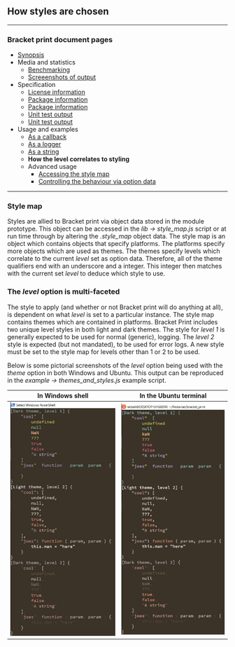 ## How styles are chosen
---
### Bracket print document pages
* [Synopsis](https://github.com/restarian/bracket_print/blob/master/docs/synopsis.md)
* Media and statistics
  * [Benchmarking](https://github.com/restarian/bracket_print/blob/master/docs/media_and_statistics/benchmarking.md)
  * [Screeenshots of output](https://github.com/restarian/bracket_print/blob/master/docs/media_and_statistics/screeenshots_of_output.md)
* Specification
  * [License information](https://github.com/restarian/bracket_print/blob/master/docs/specification/license_information.md)
  * [Package information](https://github.com/restarian/bracket_print/blob/master/docs/specification/package_information.md)
  * [Package information](https://github.com/restarian/bracket_print/blob/master/docs/specification/package_information.md)
  * [Unit test output](https://github.com/restarian/bracket_print/blob/master/docs/specification/unit_test_output.md)
  * [Unit test output](https://github.com/restarian/bracket_print/blob/master/docs/specification/unit_test_output.md)
* Usage and examples
  * [As a callback](https://github.com/restarian/bracket_print/blob/master/docs/usage_and_examples/as_a_callback.md)
  * [As a logger](https://github.com/restarian/bracket_print/blob/master/docs/usage_and_examples/as_a_logger.md)
  * [As a string](https://github.com/restarian/bracket_print/blob/master/docs/usage_and_examples/as_a_string.md)
  * **How the level correlates to styling**
  * Advanced usage
    * [Accessing the style map](https://github.com/restarian/bracket_print/blob/master/docs/usage_and_examples/advanced_usage/accessing_the_style_map.md)
    * [Controlling the behaviour via option data](https://github.com/restarian/bracket_print/blob/master/docs/usage_and_examples/advanced_usage/controlling_the_behaviour_via_option_data.md)

---

### Style map
Styles are allied to Bracket print via object data stored in the module prototype. This object can be accessed in the *lib -> style_map.js* script or at run time through by altering the *.style_map* object data. The style map is an object which contains objects that specify platforms. The platforms specify more objects which are used as themes. The themes specify levels which correlate to the current *level* set as option data. Therefore, all of the theme qualifiers end with an underscore and a integer. This integer then matches with the current set *level* to deduce which style to use.


### The *level* option is multi-faceted 
The style to apply (and whether or not Bracket print will do anything at all), is dependent on what *level* is set to a particular instance. The style map contains themes which are contained in platforms. Bracket Print includes two unique level styles in both light and dark themes. The style for *level 1* is generally expected to be used for normal (generic), logging. The *level 2* style is expected (but not mandated), to be used for error logs. A new style must be set to the style map for levels other than 1 or 2 to be used. 

Below is some pictorial screenshots of the *level* option being used with the *theme* option in both Windows and Ubuntu. This output can be reproduced in the *example -> themes_and_styles.js* example script. 

| In Windows shell | In the Ubuntu terminal |
|:-------------:|:---------------:|
| ![Windows Shell Pic] | ![Ubuntu Terminal Pic] |

[Ubuntu Terminal Pic]: https://github.com/restarian/bracket_print/blob/master/example/image/ubuntu_terminal.jpg
[Windows Shell Pic]: https://github.com/restarian/bracket_print/blob/master/example/image/windows_shell.jpg

